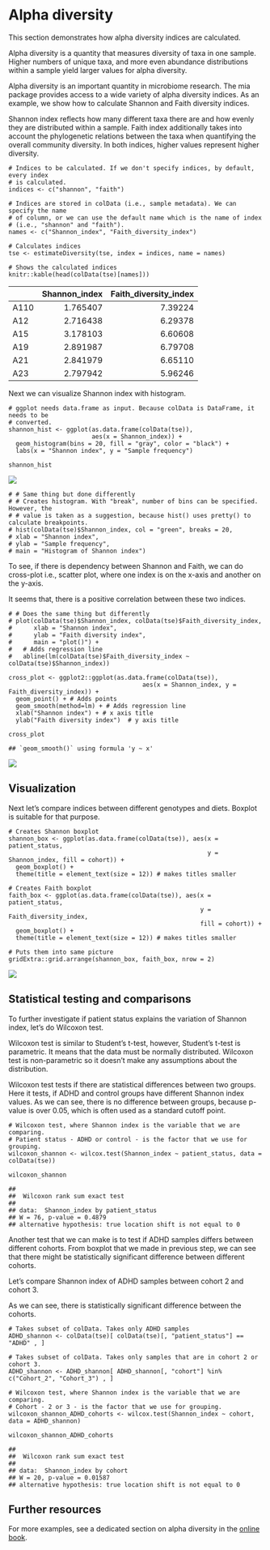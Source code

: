 # Alpha diversity

This section demonstrates how alpha diversity indices are calculated.

Alpha diversity is a quantity that measures diversity of taxa in one
sample. Higher numbers of unique taxa, and more even abundance
distributions within a sample yield larger values for alpha diversity.

Alpha diversity is an important quantity in microbiome research. The mia
package provides access to a wide variety of alpha diversity indices. As
an example, we show how to calculate Shannon and Faith diversity
indices.

Shannon index reflects how many different taxa there are and how evenly
they are distributed within a sample. Faith index additionally takes
into account the phylogenetic relations between the taxa when
quantifying the overall community diversity. In both indices, higher
values represent higher diversity.

    # Indices to be calculated. If we don't specify indices, by default, every index
    # is calculated.
    indices <- c("shannon", "faith")

    # Indices are stored in colData (i.e., sample metadata). We can specify the name
    # of column, or we can use the default name which is the name of index 
    # (i.e., "shannon" and "faith"). 
    names <- c("Shannon_index", "Faith_diversity_index")

    # Calculates indices
    tse <- estimateDiversity(tse, index = indices, name = names)

    # Shows the calculated indices
    knitr::kable(head(colData(tse)[names]))

<table>
<thead>
<tr class="header">
<th style="text-align: left;"></th>
<th style="text-align: right;">Shannon_index</th>
<th style="text-align: right;">Faith_diversity_index</th>
</tr>
</thead>
<tbody>
<tr class="odd">
<td style="text-align: left;">A110</td>
<td style="text-align: right;">1.765407</td>
<td style="text-align: right;">7.39224</td>
</tr>
<tr class="even">
<td style="text-align: left;">A12</td>
<td style="text-align: right;">2.716438</td>
<td style="text-align: right;">6.29378</td>
</tr>
<tr class="odd">
<td style="text-align: left;">A15</td>
<td style="text-align: right;">3.178103</td>
<td style="text-align: right;">6.60608</td>
</tr>
<tr class="even">
<td style="text-align: left;">A19</td>
<td style="text-align: right;">2.891987</td>
<td style="text-align: right;">6.79708</td>
</tr>
<tr class="odd">
<td style="text-align: left;">A21</td>
<td style="text-align: right;">2.841979</td>
<td style="text-align: right;">6.65110</td>
</tr>
<tr class="even">
<td style="text-align: left;">A23</td>
<td style="text-align: right;">2.797942</td>
<td style="text-align: right;">5.96246</td>
</tr>
</tbody>
</table>

Next we can visualize Shannon index with histogram.

    # ggplot needs data.frame as input. Because colData is DataFrame, it needs to be 
    # converted. 
    shannon_hist <- ggplot(as.data.frame(colData(tse)), 
                           aes(x = Shannon_index)) + 
      geom_histogram(bins = 20, fill = "gray", color = "black") +
      labs(x = "Shannon index", y = "Sample frequency")

    shannon_hist

![](alpha_files/figure-markdown_strict/unnamed-chunk-2-1.png)

    # # Same thing but done differently
    # # Creates histogram. With "break", number of bins can be specified. However, the
    # # value is taken as a suggestion, because hist() uses pretty() to calculate breakpoints.
    # hist(colData(tse)$Shannon_index, col = "green", breaks = 20,
    # xlab = "Shannon index",
    # ylab = "Sample frequency",
    # main = "Histogram of Shannon index")

To see, if there is dependency between Shannon and Faith, we can do
cross-plot i.e., scatter plot, where one index is on the x-axis and
another on the y-axis.

It seems that, there is a positive correlation between these two
indices.

    # # Does the same thing but differently
    # plot(colData(tse)$Shannon_index, colData(tse)$Faith_diversity_index,
    #      xlab = "Shannon index",
    #      ylab = "Faith diversity index",
    #      main = "plot()") +
    #   # Adds regression line
    #   abline(lm(colData(tse)$Faith_diversity_index ~ colData(tse)$Shannon_index)) 

    cross_plot <- ggplot2::ggplot(as.data.frame(colData(tse)), 
                                         aes(x = Shannon_index, y = Faith_diversity_index)) + 
      geom_point() + # Adds points
      geom_smooth(method=lm) + # Adds regression line
      xlab("Shannon index") + # x axis title
      ylab("Faith diversity index")  # y axis title

    cross_plot

    ## `geom_smooth()` using formula 'y ~ x'

![](alpha_files/figure-markdown_strict/unnamed-chunk-4-1.png)

## Visualization

Next let’s compare indices between different genotypes and diets.
Boxplot is suitable for that purpose.

    # Creates Shannon boxplot 
    shannon_box <- ggplot(as.data.frame(colData(tse)), aes(x = patient_status, 
                                                           y = Shannon_index, fill = cohort)) + 
      geom_boxplot() +
      theme(title = element_text(size = 12)) # makes titles smaller

    # Creates Faith boxplot 
    faith_box <- ggplot(as.data.frame(colData(tse)), aes(x = patient_status, 
                                                         y = Faith_diversity_index, 
                                                         fill = cohort)) + 
      geom_boxplot() +
      theme(title = element_text(size = 12)) # makes titles smaller

    # Puts them into same picture
    gridExtra::grid.arrange(shannon_box, faith_box, nrow = 2)

![](alpha_files/figure-markdown_strict/unnamed-chunk-5-1.png)

## Statistical testing and comparisons

To further investigate if patient status explains the variation of
Shannon index, let’s do Wilcoxon test.

Wilcoxon test is similar to Student’s t-test, however, Student’s t-test
is parametric. It means that the data must be normally distributed.
Wilcoxon test is non-parametric so it doesn’t make any assumptions about
the distribution.

Wilcoxon test tests if there are statistical differences between two
groups. Here it tests, if ADHD and control groups have different Shannon
index values. As we can see, there is no difference between groups,
because p-value is over 0.05, which is often used as a standard cutoff
point.

    # Wilcoxon test, where Shannon index is the variable that we are comparing. 
    # Patient status - ADHD or control - is the factor that we use for grouping. 
    wilcoxon_shannon <- wilcox.test(Shannon_index ~ patient_status, data = colData(tse))

    wilcoxon_shannon

    ## 
    ##  Wilcoxon rank sum exact test
    ## 
    ## data:  Shannon_index by patient_status
    ## W = 76, p-value = 0.4879
    ## alternative hypothesis: true location shift is not equal to 0

Another test that we can make is to test if ADHD samples differs between
different cohorts. From boxplot that we made in previous step, we can
see that there might be statistically significant difference between
different cohorts.

Let’s compare Shannon index of ADHD samples between cohort 2 and cohort
3.

As we can see, there is statistically significant difference between the
cohorts.

    # Takes subset of colData. Takes only ADHD samples
    ADHD_shannon <- colData(tse)[ colData(tse)[, "patient_status"] == "ADHD" , ]

    # Takes subset of colData. Takes only samples that are in cohort 2 or cohort 3.
    ADHD_shannon <- ADHD_shannon[ ADHD_shannon[, "cohort"] %in% c("Cohort_2", "Cohort_3") , ]

    # Wilcoxon test, where Shannon index is the variable that we are comparing. 
    # Cohort - 2 or 3 - is the factor that we use for grouping. 
    wilcoxon_shannon_ADHD_cohorts <- wilcox.test(Shannon_index ~ cohort, data = ADHD_shannon)

    wilcoxon_shannon_ADHD_cohorts

    ## 
    ##  Wilcoxon rank sum exact test
    ## 
    ## data:  Shannon_index by cohort
    ## W = 20, p-value = 0.01587
    ## alternative hypothesis: true location shift is not equal to 0

## Further resources

For more examples, see a dedicated section on alpha diversity in the
[online book](https://microbiome.github.io/OMA/).

